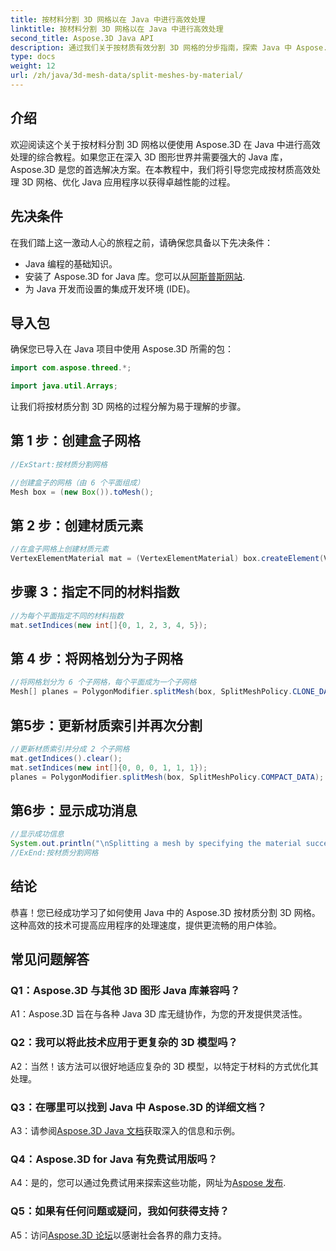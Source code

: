 ```yaml
---
title: 按材料分割 3D 网格以在 Java 中进行高效处理
linktitle: 按材料分割 3D 网格以在 Java 中进行高效处理
second_title: Aspose.3D Java API
description: 通过我们关于按材质有效分割 3D 网格的分步指南，探索 Java 中 Aspose.3D 的强大功能。无缝增强应用程序的性能。
type: docs
weight: 12
url: /zh/java/3d-mesh-data/split-meshes-by-material/
---
```

## 介绍

欢迎阅读这个关于按材料分割 3D 网格以便使用 Aspose.3D 在 Java 中进行高效处理的综合教程。如果您正在深入 3D 图形世界并需要强大的 Java 库，Aspose.3D 是您的首选解决方案。在本教程中，我们将引导您完成按材质高效处理 3D 网格、优化 Java 应用程序以获得卓越性能的过程。

## 先决条件

在我们踏上这一激动人心的旅程之前，请确保您具备以下先决条件：

- Java 编程的基础知识。
- 安装了 Aspose.3D for Java 库。您可以从[阿斯普斯网站](https://releases.aspose.com/3d/java/).
- 为 Java 开发而设置的集成开发环境 (IDE)。

## 导入包

确保您已导入在 Java 项目中使用 Aspose.3D 所需的包：

```java
import com.aspose.threed.*;

import java.util.Arrays;
```


让我们将按材质分割 3D 网格的过程分解为易于理解的步骤。

## 第 1 步：创建盒子网格

```java
//ExStart:按材质分割网格

//创建盒子的网格（由 6 个平面组成）
Mesh box = (new Box()).toMesh();
```

## 第 2 步：创建材质元素

```java
//在盒子网格上创建材质元素
VertexElementMaterial mat = (VertexElementMaterial) box.createElement(VertexElementType.MATERIAL, MappingMode.POLYGON, ReferenceMode.INDEX);
```

## 步骤 3：指定不同的材料指数

```java
//为每个平面指定不同的材料指数
mat.setIndices(new int[]{0, 1, 2, 3, 4, 5});
```

## 第 4 步：将网格划分为子网格

```java
//将网格划分为 6 个子网格，每个平面成为一个子网格
Mesh[] planes = PolygonModifier.splitMesh(box, SplitMeshPolicy.CLONE_DATA);
```

## 第5步：更新材质索引并再次分割

```java
//更新材质索引并分成 2 个子网格
mat.getIndices().clear();
mat.setIndices(new int[]{0, 0, 0, 1, 1, 1});
planes = PolygonModifier.splitMesh(box, SplitMeshPolicy.COMPACT_DATA);
```

## 第6步：显示成功消息

```java
//显示成功信息
System.out.println("\nSplitting a mesh by specifying the material successfully.");
//ExEnd:按材质分割网格
```

## 结论

恭喜！您已经成功学习了如何使用 Java 中的 Aspose.3D 按材质分割 3D 网格。这种高效的技术可提高应用程序的处理速度，提供更流畅的用户体验。

## 常见问题解答

### Q1：Aspose.3D 与其他 3D 图形 Java 库兼容吗？

A1：Aspose.3D 旨在与各种 Java 3D 库无缝协作，为您的开发提供灵活性。

### Q2：我可以将此技术应用于更复杂的 3D 模型吗？

A2：当然！该方法可以很好地适应复杂的 3D 模型，以特定于材料的方式优化其处理。

### Q3：在哪里可以找到 Java 中 Aspose.3D 的详细文档？

 A3：请参阅[Aspose.3D Java 文档](https://reference.aspose.com/3d/java/)获取深入的信息和示例。

### Q4：Aspose.3D for Java 有免费试用版吗？

 A4：是的，您可以通过免费试用来探索这些功能，网址为[Aspose 发布](https://releases.aspose.com/).

### Q5：如果有任何问题或疑问，我如何获得支持？

 A5：访问[Aspose.3D 论坛](https://forum.aspose.com/c/3d/18)以感谢社会各界的鼎力支持。
